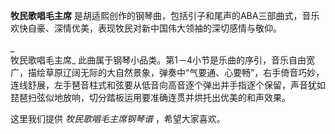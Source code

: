 

**牧民歌唱毛主席** 是胡适熙创作的钢琴曲，包括引子和尾声的ABA三部曲式，音乐欢快自豪、深情优美，表现牧民对新中国伟大领袖的深切感情与敬仰。

_  
牧民歌唱毛主席_
此曲属于钢琴小品类。第1－4小节是乐曲的序引，音乐自由宽广，描绘草原辽阔无际的大自然景象，弹奏中“气要通、心要畅”，右手倚音巧妙，连线舒展，左手琶音柱式和弦要从低音向高音逐个弹出并手指逐个保留，声音犹如琵琶扫弦似地放响，切分踏板运用要准确连贯并烘托出优美的和声效果。

  
这里我们提供 _牧民歌唱毛主席钢琴谱_ ，希望大家喜欢。

